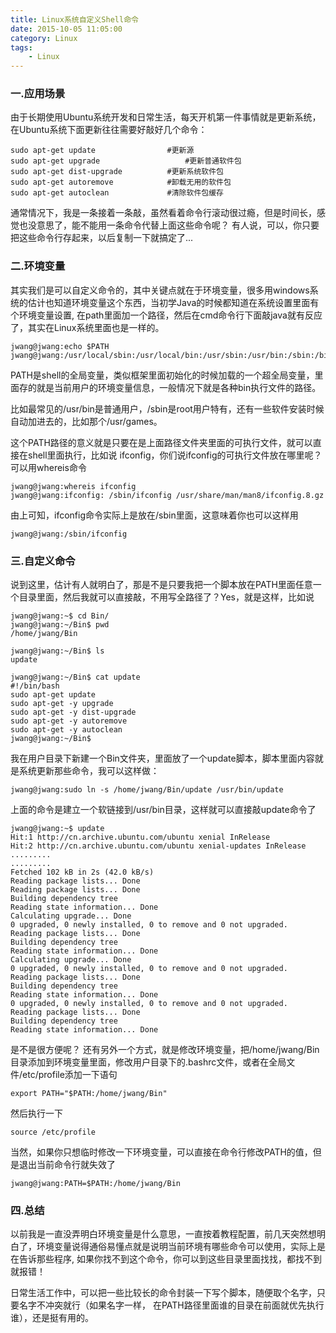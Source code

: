 ```yaml
---
title: Linux系统自定义Shell命令
date: 2015-10-05 11:05:00
category: Linux
tags: 
    - Linux
---
```


### 一.应用场景
由于长期使用Ubuntu系统开发和日常生活，每天开机第一件事情就是更新系统，在Ubuntu系统下面更新往往需要好敲好几个命令：
```
sudo apt-get update		           #更新源
sudo apt-get upgrade		           #更新普通软件包
sudo apt-get dist-upgrade		   #更新系统软件包
sudo apt-get autoremove 		   #卸载无用的软件包
sudo apt-get autoclean			   #清除软件包缓存
```
通常情况下，我是一条接着一条敲，虽然看着命令行滚动很过瘾，但是时间长，感觉也没意思了，能不能用一条命令代替上面这些命令呢？
有人说，可以，你只要把这些命令行存起来，以后复制一下就搞定了...

<!--more-->

### 二.环境变量
其实我们是可以自定义命令的，其中关键点就在于环境变量，很多用windows系统的估计也知道环境变量这个东西，当初学Java的时候都知道在系统设置里面有个环境变量设置,
在path里面加一个路径，然后在cmd命令行下面敲java就有反应了，其实在Linux系统里面也是一样的。
```
jwang@jwang:echo $PATH
jwang@jwang:/usr/local/sbin:/usr/local/bin:/usr/sbin:/usr/bin:/sbin:/bin:/usr/games:/usr/local/games:/snap/bin:/home/jwang/Bin
```
PATH是shell的全局变量，类似框架里面初始化的时候加载的一个超全局变量，里面存的就是当前用户的环境变量信息，一般情况下就是各种bin执行文件的路径。
  
比如最常见的/usr/bin是普通用户，/sbin是root用户特有，还有一些软件安装时候自动加进去的，比如那个/usr/games。

这个PATH路径的意义就是只要在是上面路径文件夹里面的可执行文件，就可以直接在shell里面执行，比如说 ifconfig，你们说ifconfig的可执行文件放在哪里呢？可以用whereis命令
```
jwang@jwang:whereis ifconfig
jwang@jwang:ifconfig: /sbin/ifconfig /usr/share/man/man8/ifconfig.8.gz
```
由上可知，ifconfig命令实际上是放在/sbin里面，这意味着你也可以这样用
```
jwang@jwang:/sbin/ifconfig
```
### 三.自定义命令
说到这里，估计有人就明白了，那是不是只要我把一个脚本放在PATH里面任意一个目录里面，然后我就可以直接敲，不用写全路径了？Yes，就是这样，比如说
```
jwang@jwang:~$ cd Bin/
jwang@jwang:~/Bin$ pwd
/home/jwang/Bin

jwang@jwang:~/Bin$ ls
update

jwang@jwang:~/Bin$ cat update
#!/bin/bash
sudo apt-get update
sudo apt-get -y upgrade
sudo apt-get -y dist-upgrade
sudo apt-get -y autoremove
sudo apt-get -y autoclean
jwang@jwang:~/Bin$
```
我在用户目录下新建一个Bin文件夹，里面放了一个update脚本，脚本里面内容就是系统更新那些命令，我可以这样做：
```
jwang@jwang:sudo ln -s /home/jwang/Bin/update /usr/bin/update
```
上面的命令是建立一个软链接到/usr/bin目录，这样就可以直接敲update命令了
```
jwang@jwang:~$ update
Hit:1 http://cn.archive.ubuntu.com/ubuntu xenial InRelease
Hit:2 http://cn.archive.ubuntu.com/ubuntu xenial-updates InRelease
.........
.........
Fetched 102 kB in 2s (42.0 kB/s)
Reading package lists... Done
Reading package lists... Done
Building dependency tree
Reading state information... Done
Calculating upgrade... Done
0 upgraded, 0 newly installed, 0 to remove and 0 not upgraded.
Reading package lists... Done
Building dependency tree
Reading state information... Done
Calculating upgrade... Done
0 upgraded, 0 newly installed, 0 to remove and 0 not upgraded.
Reading package lists... Done
Building dependency tree
Reading state information... Done
0 upgraded, 0 newly installed, 0 to remove and 0 not upgraded.
Reading package lists... Done
Building dependency tree
Reading state information... Done

```

是不是很方便呢？
还有另外一个方式，就是修改环境变量，把/home/jwang/Bin目录添加到环境变量里面，修改用户目录下的.bashrc文件，或者在全局文件/etc/profile添加一下语句
```
export PATH="$PATH:/home/jwang/Bin"
```
然后执行一下
```
source /etc/profile
```
当然，如果你只想临时修改一下环境变量，可以直接在命令行修改PATH的值，但是退出当前命令行就失效了
```
jwang@jwang:PATH=$PATH:/home/jwang/Bin
```
### 四.总结
以前我是一直没弄明白环境变量是什么意思，一直按着教程配置，前几天突然想明白了，环境变量说得通俗易懂点就是说明当前环境有哪些命令可以使用，实际上是在告诉那些程序, 
如果你找不到这个命令，你可以到这些目录里面找找，都找不到就报错！

日常生活工作中，可以把一些比较长的命令封装一下写个脚本，随便取个名字，只要名字不冲突就行（如果名字一样，
在PATH路径里面谁的目录在前面就优先执行谁），还是挺有用的。
